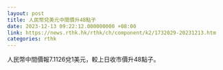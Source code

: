 ```yaml
---
layout: post
title: 人民幣兌美元中間價升48點子
date: 2023-12-13 09:22:12.000000000 +08:00
link: https://news.rthk.hk/rthk/ch/component/k2/1732029-20231213.htm
categories: rthk
---
```


人民幣中間價報7.1126兌1美元，較上日收市價升48點子。
